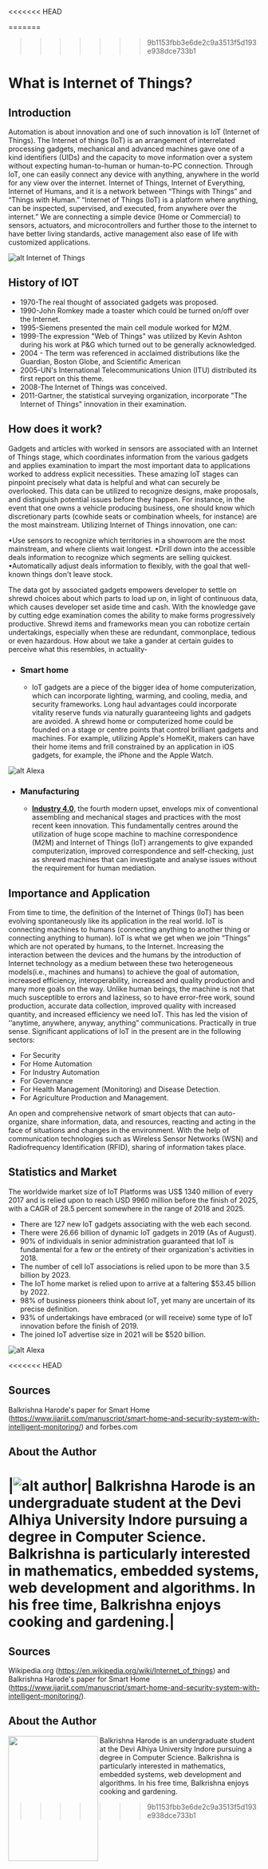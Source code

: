 
<<<<<<< HEAD

=======
>>>>>>> 9b1153fbb3e6de2c9a3513f5d193e938dce733b1
# What is Internet of Things?


## Introduction

Automation is about innovation and one of such innovation is IoT (Internet of Things). The Internet of things (IoT) is an arrangement of interrelated processing gadgets, mechanical and advanced machines gave one of a kind identifiers (UIDs) and the capacity to move information over a system without expecting human-to-human or human-to-PC connection.
Through IoT, one can easily connect any device with anything, anywhere in the world for any view over the internet. Internet of Things, Internet of Everything, Internet of Humans, and it is a network between “Things with Things” and “Things with Human.” “Internet of Things (IoT) is a platform where anything, can be inspected, supervised, and executed, from anywhere over the internet.” We are connecting a simple device (Home or Commercial) to sensors, actuators, and microcontrollers and further those to the internet to have better living standards, active management also ease of life with customized applications.


 ![alt Internet of Things](https://images.unsplash.com/photo-1558346490-a72e53ae2d4f?crop=entropy&cs=tinysrgb&fit=crop&fm=jpg&h=300&ixid=eyJhcHBfaWQiOjF9&ixlib=rb-1.2.1&q=80&w=500)


## History of IOT 

-	1970-The real thought of associated gadgets was proposed.
-	1990-John Romkey made a toaster which could be turned on/off over the Internet.
-	1995-Siemens presented the main cell module worked for M2M.
-	1999-The expression "Web of Things" was utilized by Kevin Ashton during his work at P&G which turned out to be generally acknowledged.
-	2004 - The term was referenced in acclaimed distributions like the Guardian, Boston Globe, and Scientific American 
-	2005-UN's International Telecommunications Union (ITU) distributed its first report on this theme. 
-	2008-The Internet of Things was conceived.
-	2011-Gartner, the statistical surveying organization, incorporate "The Internet of Things" innovation in their examination.


## How does it work?

Gadgets and articles with worked in sensors are associated with an Internet of Things stage, which coordinates information from the various gadgets and applies examination to impart the most important data to applications worked to address explicit necessities. 
These amazing IoT stages can pinpoint precisely what data is helpful and what can securely be overlooked. This data can be utilized to recognize designs, make proposals, and distinguish potential issues before they happen. 
For instance, in the event that one owns a vehicle producing business, one should know which discretionary parts (cowhide seats or combination wheels, for instance) are the most mainstream. Utilizing Internet of Things innovation, one can:

•Use sensors to recognize which territories in a showroom are the most mainstream, and where clients wait longest. 
•Drill down into the accessible deals information to recognize which segments are selling quickest. 
•Automatically adjust deals information to flexibly, with the goal that well-known things don't leave stock. 

The data got by associated gadgets empowers developer to settle on shrewd choices about which parts to load up on, in light of continuous data, which causes developer set aside time and cash. 
With the knowledge gave by cutting edge examination comes the ability to make forms progressively productive. Shrewd items and frameworks mean you can robotize certain undertakings, especially when these are redundant, commonplace, tedious or even hazardous. How about we take a gander at certain guides to perceive what this resembles, in actuality-

- ### **Smart home**

    - IoT gadgets are a piece of the bigger idea of home computerization, which can incorporate lighting, warming, and cooling, media, and security frameworks. Long haul advantages could incorporate vitality reserve funds via naturally guaranteeing lights and gadgets are avoided. 
    A shrewd home or computerized home could be founded on a stage or centre points that control brilliant gadgets and machines. For example, utilizing Apple's HomeKit, makers can have their home items and frill constrained by an application in iOS gadgets, for example, the iPhone and the Apple Watch.


 ![alt Alexa](https://images.unsplash.com/photo-1512446733611-9099a758e5e5?crop=entropy&cs=tinysrgb&fit=crop&fm=jpg&h=300&ixid=eyJhcHBfaWQiOjF9&ixlib=rb-1.2.1&q=80&w=500)


- ### **Manufacturing** 

    - **[Industry 4.0](https://en.wikipedia.org/wiki/Industry_4.0)**, the fourth modern upset, envelops mix of conventional assembling and mechanical stages and practices with the most recent keen innovation. This fundamentally centres around the utilization of huge scope machine to machine correspondence (M2M) and Internet of Things (IoT) arrangements to give expanded computerization, improved correspondence and self-checking, just as shrewd machines that can investigate and analyse issues without the requirement for human mediation.


## Importance and Application

From time to time, the definition of the Internet of Things (IoT) has been evolving spontaneously like its application in the real world. IoT is connecting machines to humans (connecting anything to another thing or connecting anything to human). IoT is what we get when we join “Things” which are not operated by humans, to the Internet. Increasing the interaction between the devices and the humans by the introduction of Internet technology as a medium between these two heterogeneous models(i.e., machines and humans) to achieve the goal of automation, increased efficiency, interoperability, increased and quality production and many more goals on the way. Unlike human beings, the machine is not that much susceptible to errors and laziness, so to have error-free work, sound production, accurate data collection, improved quality with increased quantity, and increased efficiency we need IoT. This has led the vision of ‘‘anytime, anywhere, anyway, anything” communications. Practically in true sense. Significant applications of IoT in the present are in the following sectors: 

-   For Security 
-	For Home Automation
-	For Industry Automation 
-	For Governance
-	For Health Management (Monitoring) and Disease Detection. 
-	For Agriculture Production and Management. 

An open and comprehensive network of smart objects that can auto-organize, share information, data, and resources, reacting and acting in the face of situations and changes in the environment. With the help of communication technologies such as Wireless Sensor Networks (WSN) and Radiofrequency Identification (RFID), sharing of information takes place. 


## Statistics and Market

The worldwide market size of IoT Platforms was US$ 1340 million of every 2017 and is relied upon to reach USD 9960 million before the finish of 2025, with a CAGR of 28.5 percent somewhere in the range of 2018 and 2025. 
-	There are 127 new IoT gadgets associating with the web each second. 
-	There were 26.66 billion of dynamic IoT gadgets in 2019 (As of August). 
-	90% of individuals in senior administration guaranteed that IoT is fundamental for a few or the entirety of their organization's activities in 2018. 
-	The number of cell IoT associations is relied upon to be more than 3.5 billion by 2023. 
-	The IoT home market is relied upon to arrive at a faltering $53.45 billion by 2022. 
-	98% of business pioneers think about IoT, yet many are uncertain of its precise definition. 
-	93% of undertakings have embraced (or will receive) some type of IoT innovation before the finish of 2019. 
-	The joined IoT advertise size in 2021 will be $520 billion.


 ![alt Alexa](https://images.unsplash.com/photo-1512446733611-9099a758e5e5?crop=entropy&cs=tinysrgb&fit=crop&fm=jpg&h=300&ixid=eyJhcHBfaWQiOjF9&ixlib=rb-1.2.1&q=80&w=500)

<<<<<<< HEAD
## Sources
Balkrishna Harode's paper for Smart Home (https://www.ijariit.com/manuscript/smart-home-and-security-system-with-intelligent-monitoring/) and forbes.com


## About the Author

|![alt author](https://lh3.googleusercontent.com/k1YYhpJrhlY7kksIw9dn8pdw2iTIiSwEc1PeX29x-KnGgZ4o7-hsEt7xMc0lJZpUYjzrtdNdYwxBZo4qZZneja5BlALMxtZ7lH7Eo1rMPRLC2Z48XhU7m2YtqdZL1aBKNLycgrM0OP8vwB-Ix8avogsQik2lew-P9jD_ENvevtnsuX4M7eeJUUuVmIynN9sMNdTDp4kbTrkQosFQW4ZNhTPWJCIe4Z5K7yV47ZNtJPIsgNZS7k3ps8bY4pE8k55JyZvzn3IsKlE8Ta-DyS9ixIjbn2GXVjeMsB1G_0ROAGIQ41qoXznQ-zuBVrxjqr5MlqOIxfvXse4b9OtYXgZAwveNrE2b81hgest-SACIi20lFNgPCgAHldvKaLfaG7X7UoVrDPZhIoZcZiNaLxvJzFFM0Qd_eq85IZKo1UOe5kn8mkhWberUAYkhX1Ef6sJYin_zE4Epb4xRjQPHZkFo2y09euQDSZqbcKj2zQMLJnrzBqMTGXLtySJVO4B-4AwoeWJNpH385WZa1wvah7os8eJzkHl5Jqi5kO9quB9M-TlQzVfEC4l_fexfYRRsXWS6qA0ZX5YIvDTvxr3SB4XvWkuqZ8FYL1PbsxCxa0SsPGGUf797A5t1A_RIB-LQ2ehnuwComXfnSqTy1k1q0MmgNGM0_w2N0H3jBlI063pd-xAoaPoRiaOxVTLCmUuNb4s=w200-h450-no?authuser=0)| Balkrishna Harode is an undergraduate student at the Devi Alhiya University Indore pursuing a degree in Computer Science. Balkrishna is particularly interested in mathematics, embedded systems, web development and algorithms. In his free time, Balkrishna enjoys cooking and gardening.|
=======

## Sources
Wikipedia.org (https://en.wikipedia.org/wiki/Internet_of_things) and Balkrishna Harode's paper for Smart Home (https://www.ijariit.com/manuscript/smart-home-and-security-system-with-intelligent-monitoring/).


## About the Author


<img align="left" width="180" height="250" src="https://lh3.googleusercontent.com/-hUvr_GhA0AP25e1G01i-eRrlhLNmB4IcyHJDfoXbs2rpdy8cRBTzxLwSpUAWpcgutl7he3vCiusNfr9uRXCkDpin7ReU43aVyI2WWVZOOuaWQ4c_LvBwQ6B5psRRVob2Gpma39bd_a2iD3c09dgfmWLAHLdou0ADV8EPzpI0-6FXWeGO0GOyU4SkPWXsJTvTshjkGqS_vwjAcdCqPOAyvFQc8chbyHxGWgpZLWn4yUtHuZyWjAJv14ifD3hWrRaV0m6zYbugip-6QD-v_5QDQ2auz6NciU508b-ypCUPsRZFtjdRWTz6K4Ib1cmW-yj3VGsYwPYT9Heg_ws1LyHm6x-nkoUeUKSpl7GxEc-asEQrkaWkuDDCWs7Vbie04BU3AdJEnwMBoJWR6NBe0JU9AZBSRL-j_lawpGHXmgNMZDiMS96Whhrv1oPWBEifPwO5vr0oso1qh05S0QJv729lcde_g6agwOW9k-_RG7rqqBE3otKoQdzqwwXnnJao89roMGSnIjjK8HFmfeKjpEnPAqt6OoqaYZDXqTFrfZRT2SUrPDat11FaijEVEzMz_g-Rsg6iDc7wV48mc6PCQ0WAUaUSKyUXfT7ZPvpKvFGW198wCzxbn539n1nE7b866OSWrLL-DsZJArLbPST0QC_QhhZwIdQdDZX3hK21ishkaFi_Sls5fTYP-0awP8N1Q=w708-h943-no?authuser=0">

Balkrishna Harode is an undergraduate student at the Devi Alhiya University Indore pursuing a degree in Computer Science. Balkrishna is particularly interested in mathematics, embedded systems, web development and algorithms. In his free time, Balkrishna enjoys cooking and gardening.
>>>>>>> 9b1153fbb3e6de2c9a3513f5d193e938dce733b1
